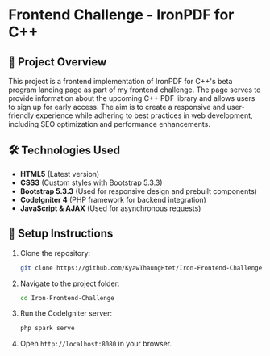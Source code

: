 # Frontend Challenge - IronPDF for C++

## 📌 Project Overview

This project is a frontend implementation of IronPDF for C++'s beta program landing page as part of my frontend challenge. The page serves to provide information about the upcoming C++ PDF library and allows users to sign up for early access. The aim is to create a responsive and user-friendly experience while adhering to best practices in web development, including SEO optimization and performance enhancements.

## 🛠️ Technologies Used

- **HTML5** (Latest version)
- **CSS3** (Custom styles with Bootstrap 5.3.3)
- **Bootstrap 5.3.3** (Used for responsive design and prebuilt components)
- **CodeIgniter 4** (PHP framework for backend integration)
- **JavaScript & AJAX** (Used for asynchronous requests)

## 📖 Setup Instructions

1. Clone the repository:
   ```sh
   git clone https://github.com/KyawThaungHtet/Iron-Frontend-Challenge
   ```
2. Navigate to the project folder:
   ```sh
   cd Iron-Frontend-Challenge
   ```
3. Run the CodeIgniter server:
   ```sh
   php spark serve
   ```
4. Open `http://localhost:8080` in your browser.